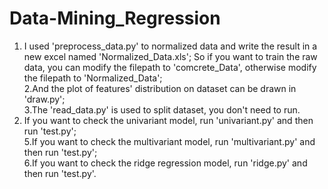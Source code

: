 # Data-Mining_Regression  
1. I used 'preprocess_data.py' to normalized data and write the result in a new excel named 'Normalized_Data.xls'; So if you want to train the raw data, you can modify the filepath to 'comcrete_Data', otherwise modify the filepath to 'Normalized_Data';  
2.And the plot of features' distribution on dataset can be drawn in 'draw.py';   
3.The 'read_data.py' is used to split dataset, you don't need to run.  
4. If you want to check the univariant model, run 'univariant.py' and then run 'test.py';  
5.If you want to check the multivariant model, run 'multivariant.py' and then run 'test.py';  
6.If you want to check the ridge regression model, run 'ridge.py' and then run 'test.py'.  

